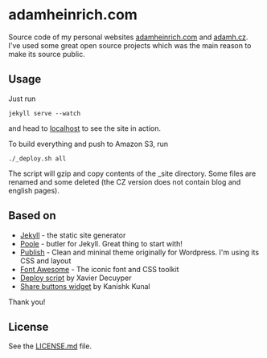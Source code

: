 # adamheinrich.com
Source code of my personal websites [adamheinrich.com](http://adamheinrich.com) and [adamh.cz](http://adamh.cz). I've used some great open source projects which was the main reason to make its source public.

## Usage
Just run

    jekyll serve --watch

and head to [localhost](http://localhost) to see the site in action.

To build everything and push to Amazon S3, run

    ./_deploy.sh all

The script will gzip and copy contents of the _site directory. Some files are renamed and some deleted (the CZ version does not contain blog and english pages).

## Based on
 * [Jekyll](http://jekyllrb.com/) - the static site generator
 * [Poole](http://getpoole.com/) - butler for Jekyll. Great thing to start with!
 * [Publish](https://kovshenin.com/themes/publish/) - Clean and mininal theme originally for Wordpress. I'm using its CSS and layout
 * [Font Awesome](http://fortawesome.github.io/Font-Awesome/) - The iconic font and CSS toolkit
 * [Deploy script](http://www.savjee.be/2014/03/Jekyll-to-S3-deploy-script-with-gzip/) by Xavier Decuyper
 * [Share buttons widget](http://codingtips.kanishkkunal.in/share-buttons-jekyll/) by Kanishk Kunal

Thank you!

## License

See the [LICENSE.md](LICENSE.md) file.